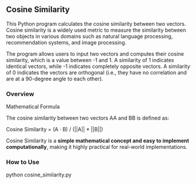 ## Cosine Similarity

This Python program calculates the cosine similarity between two vectors. Cosine similarity is a widely used metric to measure the similarity between two objects in various domains such as natural language processing, recommendation systems, and image processing.

The program allows users to input two vectors and computes their cosine similarity, which is a value between -1 and 1. A similarity of 1 indicates identical vectors, while -1 indicates completely opposite vectors. A similarity of 0 indicates the vectors are orthogonal (i.e., they have no correlation and are at a 90-degree angle to each other).

### Overview


Mathematical Formula

The cosine similarity between two vectors AA and BB is defined as:

Cosine Similarity = (A · B) / (||A|| * ||B||)


Cosine Similarity is a **simple mathematical concept and easy to implement computationally**, making it highly practical for real-world implementations.



### How to Use 

python cosine_similarity.py

